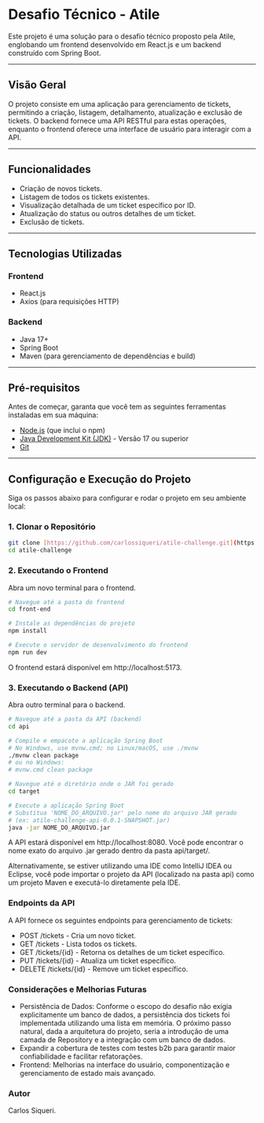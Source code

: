 # Desafio Técnico - Atile

Este projeto é uma solução para o desafio técnico proposto pela Atile, englobando um frontend desenvolvido em React.js e um backend construído com Spring Boot.

---

## Visão Geral

O projeto consiste em uma aplicação para gerenciamento de tickets, permitindo a criação, listagem, detalhamento, atualização e exclusão de tickets. O backend fornece uma API RESTful para estas operações, enquanto o frontend oferece uma interface de usuário para interagir com a API.

---

## Funcionalidades

* Criação de novos tickets.
* Listagem de todos os tickets existentes.
* Visualização detalhada de um ticket específico por ID.
* Atualização do status ou outros detalhes de um ticket.
* Exclusão de tickets.

---

## Tecnologias Utilizadas

### Frontend
* React.js
* Axios (para requisições HTTP)

### Backend
* Java 17+
* Spring Boot
* Maven (para gerenciamento de dependências e build)

---

## Pré-requisitos

Antes de começar, garanta que você tem as seguintes ferramentas instaladas em sua máquina:

* [Node.js](https://nodejs.org/) (que inclui o npm)
* [Java Development Kit (JDK)](https://www.oracle.com/java/technologies/javase-jdk17-downloads.html) - Versão 17 ou superior
* [Git](https://git-scm.com/)

---

##  Configuração e Execução do Projeto

Siga os passos abaixo para configurar e rodar o projeto em seu ambiente local:

### 1. Clonar o Repositório
```bash
git clone [https://github.com/carlossiqueri/atile-challenge.git](https://github.com/carlossiqueri/atile-challenge.git)
cd atile-challenge
```

### 2. Executando o Frontend

Abra um novo terminal para o frontend.

```bash
# Navegue até a pasta do frontend
cd front-end

# Instale as dependências do projeto
npm install

# Execute o servidor de desenvolvimento do frontend
npm run dev
```

O frontend estará disponível em http://localhost:5173.

### 3. Executando o Backend (API)

Abra outro terminal para o backend.

```bash
# Navegue até a pasta da API (backend)
cd api

# Compile e empacote a aplicação Spring Boot
# No Windows, use mvnw.cmd; no Linux/macOS, use ./mvnw
./mvnw clean package
# ou no Windows:
# mvnw.cmd clean package

# Navegue até o diretório onde o JAR foi gerado
cd target

# Execute a aplicação Spring Boot
# Substitua 'NOME_DO_ARQUIVO.jar' pelo nome do arquivo JAR gerado
# (ex: atile-challenge-api-0.0.1-SNAPSHOT.jar)
java -jar NOME_DO_ARQUIVO.jar
```

A API estará disponível em http://localhost:8080. 
Você pode encontrar o nome exato do arquivo .jar gerado dentro da pasta api/target/.

Alternativamente, se estiver utilizando uma IDE como IntelliJ IDEA ou Eclipse, você pode importar o projeto da API (localizado na pasta api) como um projeto Maven e executá-lo diretamente pela IDE.

### Endpoints da API

A API fornece os seguintes endpoints para gerenciamento de tickets:

- POST	/tickets	- Cria um novo ticket.
- GET	/tickets -	Lista todos os tickets.
- GET	/tickets/{id} -	Retorna os detalhes de um ticket específico.
- PUT	/tickets/{id} -	Atualiza um ticket específico.
- DELETE	/tickets/{id} -	Remove um ticket específico.

###  Considerações e Melhorias Futuras

- Persistência de Dados: Conforme o escopo do desafio não exigia explicitamente um banco de dados, a persistência dos tickets foi implementada utilizando uma lista em memória. O próximo passo natural, dada a arquitetura do projeto, seria a introdução de uma camada de Repository e a integração com um banco de dados.
- Expandir a cobertura de testes com testes b2b para garantir maior confiabilidade e facilitar refatorações.
- Frontend: Melhorias na interface do usuário, componentização e gerenciamento de estado mais avançado.

### Autor
Carlos Siqueri.



